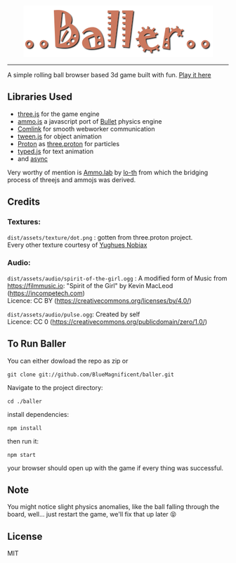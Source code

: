 

<p align="center"><img src="./logo.png"/></p>

-----

A simple rolling ball browser based 3d game built with fun. [Play it here](https://bluemagnificent.com/lab/baller/)

## Libraries Used


* [three.js](https://github.com/mrdoob/three.js/) for the game engine
* [ammo.js](https://github.com/kripken/ammo.js/) a javascript port of [Bullet](https://github.com/bulletphysics/bullet3) physics engine
* [Comlink](https://github.com/GoogleChromeLabs/comlink) for smooth webworker communication
* [tween.js](https://github.com/tweenjs/tween.js/) for object animation
* [Proton](https://github.com/a-jie/Proton) as [three.proton](https://github.com/a-jie/three.proton) for particles
* [typed.js](https://github.com/mattboldt/typed.js/) for text animation
* and [async](https://github.com/caolan/async)

Very worthy of mention is [Ammo.lab](https://github.com/lo-th/Ammo.lab) by [lo-th](https://github.com/lo-th) from which the bridging process of threejs and ammojs was derived.


## Credits
### Textures:
`dist/assets/texture/dot.png` : gotten from three.proton project.<br>
Every other texture courtesy of [Yughues Nobiax](https://twitter.com/Yughues_Nobiax)
	
### Audio:
`dist/assets/audio/spirit-of-the-girl.ogg` : A modified form of Music from https://filmmusic.io: "Spirit of the Girl" by Kevin MacLeod (https://incompetech.com)<br>
Licence: CC BY (https://creativecommons.org/licenses/by/4.0/)


`dist/assets/audio/pulse.ogg`: Created by self<br>
Licence: CC 0 (https://creativecommons.org/publicdomain/zero/1.0/)
	

## To Run Baller
You can either dowload the repo as zip or
```
git clone git://github.com/BlueMagnificent/baller.git
```
Navigate to the project directory:<br>
```
cd ./baller
```
install dependencies:
```
npm install
```

then run it:<br>
```
npm start
```
your browser should open up with the game if every thing was successful.

## Note
You might notice slight physics anomalies, like the ball falling through the board, well... just restart the game, we'll fix that up later :stuck_out_tongue_closed_eyes:

## License
MIT
